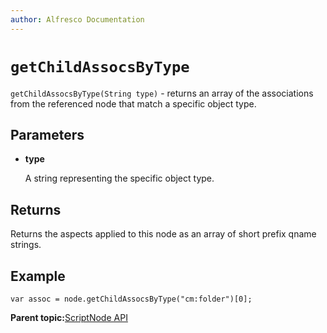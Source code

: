```yaml
---
author: Alfresco Documentation
---
```


# `getChildAssocsByType`

`getChildAssocsByType(String type)` - returns an array of the associations from the referenced node that match a specific object type.

## Parameters

-   **type**

    A string representing the specific object type.


## Returns

Returns the aspects applied to this node as an array of short prefix qname strings.

## Example

```
var assoc = node.getChildAssocsByType("cm:folder")[0];
```

**Parent topic:**[ScriptNode API](../references/API-JS-ScriptNode.md)

